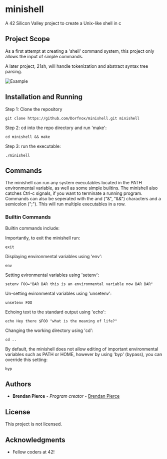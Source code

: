 # minishell

A 42 Silicon Valley project to create a Unix-like shell in c

## Project Scope

As a first attempt at creating a 'shell' command system, this project only allows the input of simple commands.

A later project, 21sh, will handle tokenization and abstract syntax tree parsing.

![Example](https://raw.githubusercontent.com/Dorfnox/minishell/master/example_images/shell_example.png)

## Installation and Running

Step 1: Clone the repository

```
git clone https://github.com/Dorfnox/minishell.git minishell
```

Step 2: cd into the repo directory and run 'make':

```
cd minishell && make
```

Step 3: run the executable:

```
./minishell
```

## Commands

The minishell can run any system executables located in the PATH environmental variable, as well as some simple builtins.
The minishell also catches Ctrl-c signals, if you want to terminate a running program.
Commands can also be seperated with the and ("&", "&&") characters and a semicolon (";"). This will run multiple executables in a row.

### Builtin Commands

Builtin commands include:

Importantly, to exit the minishell run:
```
exit
```

Displaying environmental variables using 'env':
```
env
```

Setting evironmental variables using 'setenv':
```
setenv FOO="BAR BAR this is an environmental variable now BAR BAR"
```

Un-setting evironmental variables using 'unsetenv':
```
unsetenv FOO
```

Echoing text to the standard output using 'echo':
```
echo Hey there $FOO "what is the meaning of life?"
```

Changing the working directory using 'cd':
```
cd ..
```

By default, the minishell does not allow editing of important environmental variables such as PATH or HOME, however by using 'byp' (bypass), you can override this setting:
```
byp
```

## Authors

* **Brendan Pierce** - *Program creator* - [Brendan Pierce](https://github.com/Dorfnox/)

## License

This project is not licensed.

## Acknowledgments

* Fellow coders at 42!
